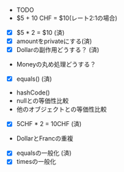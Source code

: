 - TODO
- $5 + 10 CHF = $10(レート2:1の場合)
- [X] $5 * 2 = $10 (済)
- [X] amountをprivateにする(済)
- [X] Dollarの副作用どうする？ (済)
- Moneyの丸め処理どうする？
- [X] equals() (済)
- hashCode()
- nullとの等価性比較
- 他のオブジェクトとの等価性比較
- [X] 5CHF * 2 = 10CHF (済)
- DollarとFrancの重複
- [X] equalsの一般化 (済)
- [X] timesの一般化